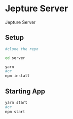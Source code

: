 # Jepture Server

Jepture Server

## Setup

```sh
#clone the repo

cd server

yarn
#or
npm install

```

## Starting App

```sh
yarn start
#or
npm start
```
